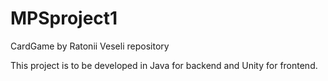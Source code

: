 # MPSproject1
CardGame by Ratonii Veseli repository

This project is to be developed in Java for backend and Unity for frontend.
